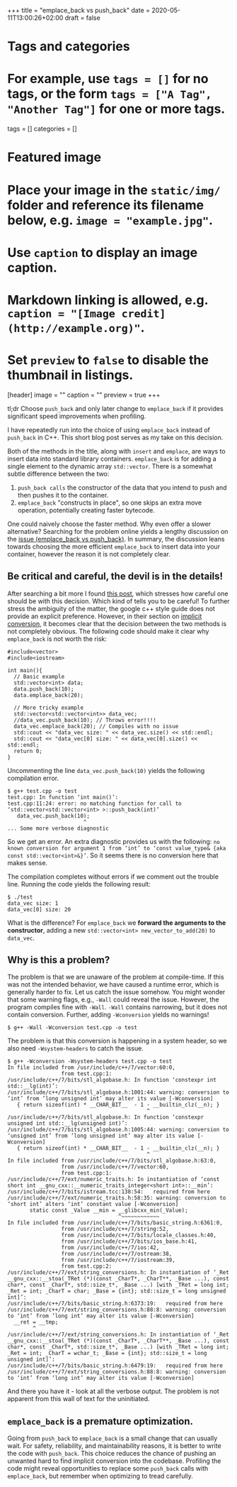 +++
title = "emplace_back vs push_back"
date = 2020-05-11T13:00:26+02:00
draft = false

# Tags and categories
# For example, use `tags = []` for no tags, or the form `tags = ["A Tag", "Another Tag"]` for one or more tags.
tags = []
categories = []

# Featured image
# Place your image in the `static/img/` folder and reference its filename below, e.g. `image = "example.jpg"`.
# Use `caption` to display an image caption.
#   Markdown linking is allowed, e.g. `caption = "[Image credit](http://example.org)"`.
# Set `preview` to `false` to disable the thumbnail in listings.
[header]
image = ""
caption = ""
preview = true
+++

tl;dr Choose `push_back` and only later change to `emplace_back` if it provides significant speed improvements when profiling.

I have repeatedly run into the choice of using `emplace_back` instead of `push_back` in C++. This short blog post serves as my take on this decision.

Both of the methods in the title, along with `insert` and `emplace`, are ways to insert data into standard library containers. `emplace_back` is for adding a single element to the dynamic array `std::vector`. There is a somewhat subtle difference between the two:

1. `push_back calls` the constructor of the data that you intend to push and then pushes it to the container.
2. `emplace_back` "constructs in place", so one skips an extra move operation, potentially creating faster bytecode.

One could naively choose the faster method. Why even offer a slower alternative? Searching for the problem online yields a lengthy discussion on the [issue (emplace_back vs push_back)](https://stackoverflow.com/questions/4303513/push-back-vs-emplace-back). In summary, the discussion leans towards choosing the more efficient `emplace_back` to insert data into your container, however the reason it is not completely clear.

## Be critical and careful, the devil is in the details!

After searching a bit more I found [this post](https://abseil.io/tips/112), which stresses how careful one should be with this decision. Which kind of tells you to be careful! To further stress the ambiguity of the matter, the google c++ style guide does not provide an explicit preference. However, in their section on [implicit conversion](https://google.github.io/styleguide/cppguide.html#Implicit_Conversions), it becomes clear that the decision between the two methods is not completely obvious. The following code should make it clear why `emplace_back` is not worth the risk: 


```{cpp}
#include<vector>                                                                                                                                                                                                   
#include<iostream>

int main(){
  // Basic example
  std::vector<int> data;
  data.push_back(10);
  data.emplace_back(20);

  // More tricky example
  std::vector<std::vector<int>> data_vec;
  //data_vec.push_back(10); // Throws error!!!!
  data_vec.emplace_back(20); // Compiles with no issue
  std::cout << "data_vec size: " << data_vec.size() << std::endl;
  std::cout << "data_vec[0] size: " << data_vec[0].size() << std::endl;
  return 0;
}
```

Uncommenting the line `data_vec.push_back(10)` yields the following compilation error.

```
$ g++ test.cpp -o test
test.cpp: In function ‘int main()’:
test.cpp:11:24: error: no matching function for call to ‘std::vector<std::vector<int> >::push_back(int)’
   data_vec.push_back(10);
                        ^
... Some more verbose diagnostic
```

So we get an error. An extra diagnostic provides us with the following: `no known conversion for argument 1 from ‘int’ to ‘const value_type& {aka const std::vector<int>&}’`. So it seems there is no conversion here that makes sense.

The compilation completes without errors if we comment out the trouble line. Running the code yields the following result:


```
$ ./test
data_vec size: 1
data_vec[0] size: 20
```

What is the difference? For `emplace_back` we **forward the arguments to the constructor**, adding a new `std::vector<int> new_vector_to_add(20)` to `data_vec`.

## Why is this a problem?

The problem is that we are unaware of the problem at compile-time. If this was not the intended behavior, we have caused a runtime error, which is generally harder to fix. Let us catch the issue somehow. You might wonder that some warning flags, e.g., `-Wall` could reveal the issue. However, the program compiles fine with `-Wall`. `-Wall` contains narrowing, but it does not contain conversion. Further, adding `-Wconversion` yields no warnings!

```
$ g++ -Wall -Wconversion test.cpp -o test
```

The problem is that this conversion is happening in a system header, so we also need `-Wsystem-headers` to catch the issue.

```
$ g++ -Wconversion -Wsystem-headers test.cpp -o test
In file included from /usr/include/c++/7/vector:60:0,
                 from test.cpp:1:
/usr/include/c++/7/bits/stl_algobase.h: In function ‘constexpr int std::__lg(int)’:
/usr/include/c++/7/bits/stl_algobase.h:1001:44: warning: conversion to ‘int’ from ‘long unsigned int’ may alter its value [-Wconversion]
   { return sizeof(int) * __CHAR_BIT__  - 1 - __builtin_clz(__n); }
                                            ^
/usr/include/c++/7/bits/stl_algobase.h: In function ‘constexpr unsigned int std::__lg(unsigned int)’:
/usr/include/c++/7/bits/stl_algobase.h:1005:44: warning: conversion to ‘unsigned int’ from ‘long unsigned int’ may alter its value [-Wconversion]
   { return sizeof(int) * __CHAR_BIT__  - 1 - __builtin_clz(__n); }
                                            ^
In file included from /usr/include/c++/7/bits/stl_algobase.h:63:0,
                 from /usr/include/c++/7/vector:60,
                 from test.cpp:1:
/usr/include/c++/7/ext/numeric_traits.h: In instantiation of ‘const short int __gnu_cxx::__numeric_traits_integer<short int>::__min’:
/usr/include/c++/7/bits/istream.tcc:138:54:   required from here
/usr/include/c++/7/ext/numeric_traits.h:58:35: warning: conversion to ‘short int’ alters ‘int’ constant value [-Wconversion]
       static const _Value __min = __glibcxx_min(_Value);
                                   ^~~~~~~~~~~~~
In file included from /usr/include/c++/7/bits/basic_string.h:6361:0,
                 from /usr/include/c++/7/string:52,
                 from /usr/include/c++/7/bits/locale_classes.h:40,
                 from /usr/include/c++/7/bits/ios_base.h:41,
                 from /usr/include/c++/7/ios:42,
                 from /usr/include/c++/7/ostream:38,
                 from /usr/include/c++/7/iostream:39,
                 from test.cpp:2:
/usr/include/c++/7/ext/string_conversions.h: In instantiation of ‘_Ret __gnu_cxx::__stoa(_TRet (*)(const _CharT*, _CharT**, _Base ...), const char*, const _CharT*, std::size_t*, _Base ...) [with _TRet = long int; _Ret = int; _CharT = char; _Base = {int}; std::size_t = long unsigned int]’:
/usr/include/c++/7/bits/basic_string.h:6373:19:   required from here
/usr/include/c++/7/ext/string_conversions.h:88:8: warning: conversion to ‘int’ from ‘long int’ may alter its value [-Wconversion]
  __ret = __tmp;
        ^
/usr/include/c++/7/ext/string_conversions.h: In instantiation of ‘_Ret __gnu_cxx::__stoa(_TRet (*)(const _CharT*, _CharT**, _Base ...), const char*, const _CharT*, std::size_t*, _Base ...) [with _TRet = long int; _Ret = int; _CharT = wchar_t; _Base = {int}; std::size_t = long unsigned int]’:
/usr/include/c++/7/bits/basic_string.h:6479:19:   required from here
/usr/include/c++/7/ext/string_conversions.h:88:8: warning: conversion to ‘int’ from ‘long int’ may alter its value [-Wconversion]

```

And there you have it - look at all the verbose output. The problem is not apparent from this wall of text for the uninitiated.

## `emplace_back` is a premature optimization.

Going from `push_back` to `emplace_back` is a small change that can usually wait. For safety, reliability, and maintainability reasons, it is better to write the code with `push_back`. This choice reduces the chance of pushing an unwanted hard to find implicit conversion into the codebase. Profiling the code might reveal opportunities to replace some `push_back` calls with `emplace_back`, but remember when optimizing to tread carefully.
